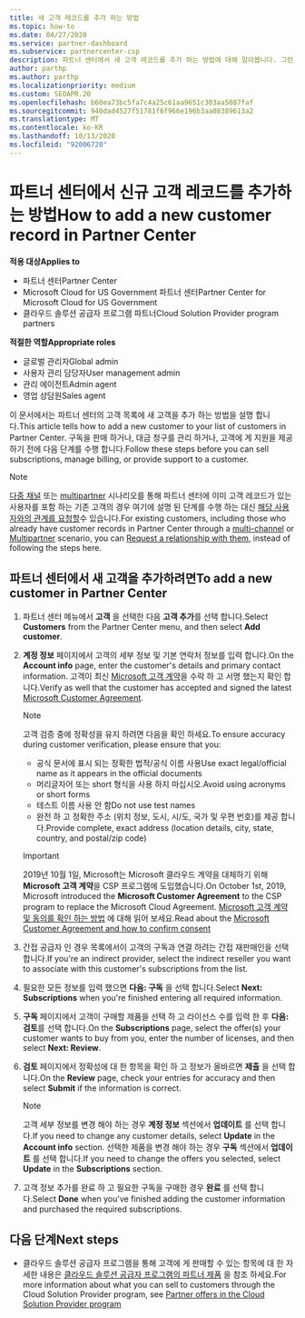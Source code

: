 ```yaml
---
title: 새 고객 레코드를 추가 하는 방법
ms.topic: how-to
ms.date: 04/27/2020
ms.service: partner-dashboard
ms.subservice: partnercenter-csp
description: 파트너 센터에서 새 고객 레코드를 추가 하는 방법에 대해 알아봅니다. 그런 다음 고객 구독을 판매 하거나, 대금 청구를 관리 하거나, 고객 지원 서비스를 제공할 수 있습니다.
author: parthp
ms.author: parthp
ms.localizationpriority: medium
ms.custom: SEOAPR.20
ms.openlocfilehash: b60ea73bc5fa7c4a25c61aa9651c303aa5087faf
ms.sourcegitcommit: 940dad4527f51781f6f966e196b3aa08389613a2
ms.translationtype: MT
ms.contentlocale: ko-KR
ms.lasthandoff: 10/13/2020
ms.locfileid: "92006720"
---
```

# <a name="how-to-add-a-new-customer-record-in-partner-center"></a><span data-ttu-id="a48f1-104">파트너 센터에서 신규 고객 레코드를 추가하는 방법</span><span class="sxs-lookup"><span data-stu-id="a48f1-104">How to add a new customer record in Partner Center</span></span>

<span data-ttu-id="a48f1-105">**적용 대상**</span><span class="sxs-lookup"><span data-stu-id="a48f1-105">**Applies to**</span></span>

- <span data-ttu-id="a48f1-106">파트너 센터</span><span class="sxs-lookup"><span data-stu-id="a48f1-106">Partner Center</span></span>
- <span data-ttu-id="a48f1-107">Microsoft Cloud for US Government 파트너 센터</span><span class="sxs-lookup"><span data-stu-id="a48f1-107">Partner Center for Microsoft Cloud for US Government</span></span>
- <span data-ttu-id="a48f1-108">클라우드 솔루션 공급자 프로그램 파트너</span><span class="sxs-lookup"><span data-stu-id="a48f1-108">Cloud Solution Provider program partners</span></span>

<span data-ttu-id="a48f1-109">**적절한 역할**</span><span class="sxs-lookup"><span data-stu-id="a48f1-109">**Appropriate roles**</span></span>

- <span data-ttu-id="a48f1-110">글로벌 관리자</span><span class="sxs-lookup"><span data-stu-id="a48f1-110">Global admin</span></span>
- <span data-ttu-id="a48f1-111">사용자 관리 담당자</span><span class="sxs-lookup"><span data-stu-id="a48f1-111">User management admin</span></span>
- <span data-ttu-id="a48f1-112">관리 에이전트</span><span class="sxs-lookup"><span data-stu-id="a48f1-112">Admin agent</span></span>
- <span data-ttu-id="a48f1-113">영업 상담원</span><span class="sxs-lookup"><span data-stu-id="a48f1-113">Sales agent</span></span>

<span data-ttu-id="a48f1-114">이 문서에서는 파트너 센터의 고객 목록에 새 고객을 추가 하는 방법을 설명 합니다.</span><span class="sxs-lookup"><span data-stu-id="a48f1-114">This article tells how to add a new customer to your list of customers in Partner Center.</span></span> <span data-ttu-id="a48f1-115">구독을 판매 하거나, 대금 청구를 관리 하거나, 고객에 게 지원을 제공 하기 전에 다음 단계를 수행 합니다.</span><span class="sxs-lookup"><span data-stu-id="a48f1-115">Follow these steps before you can sell subscriptions, manage billing, or provide support to a customer.</span></span>

>[!NOTE]
><span data-ttu-id="a48f1-116">[다중 채널](multichannel.md) 또는 [multipartner](multipartner.md) 시나리오를 통해 파트너 센터에 이미 고객 레코드가 있는 사용자를 포함 하는 기존 고객의 경우 여기에 설명 된 단계를 수행 하는 대신 [해당 사용자와의 관계를 요청할](request-a-relationship-with-a-customer.md)수 있습니다.</span><span class="sxs-lookup"><span data-stu-id="a48f1-116">For existing customers, including those who already have customer records in Partner Center through a [multi-channel](multichannel.md) or [Multipartner](multipartner.md) scenario, you can [Request a relationship with them](request-a-relationship-with-a-customer.md), instead of following the steps here.</span></span>

## <a name="to-add-a-new-customer-in-partner-center"></a><span data-ttu-id="a48f1-117">파트너 센터에서 새 고객을 추가하려면</span><span class="sxs-lookup"><span data-stu-id="a48f1-117">To add a new customer in Partner Center</span></span>

1. <span data-ttu-id="a48f1-118">파트너 센터 메뉴에서 **고객** 을 선택한 다음 **고객 추가**를 선택 합니다.</span><span class="sxs-lookup"><span data-stu-id="a48f1-118">Select **Customers** from the Partner Center menu, and then select **Add customer**.</span></span>

2. <span data-ttu-id="a48f1-119">**계정 정보** 페이지에서 고객의 세부 정보 및 기본 연락처 정보를 입력 합니다.</span><span class="sxs-lookup"><span data-stu-id="a48f1-119">On the **Account info** page, enter the customer's details and primary contact information.</span></span> <span data-ttu-id="a48f1-120">고객이 최신 [Microsoft 고객 계약](agreements.md)을 수락 하 고 서명 했는지 확인 합니다.</span><span class="sxs-lookup"><span data-stu-id="a48f1-120">Verify as well that the customer has accepted and signed the latest [Microsoft Customer Agreement](agreements.md).</span></span>

   >[!NOTE]
   >
   ><span data-ttu-id="a48f1-121">고객 검증 중에 정확성을 유지 하려면 다음을 확인 하세요.</span><span class="sxs-lookup"><span data-stu-id="a48f1-121">To ensure accuracy during customer verification, please ensure that you:</span></span>
   >
   >- <span data-ttu-id="a48f1-122">공식 문서에 표시 되는 정확한 법적/공식 이름 사용</span><span class="sxs-lookup"><span data-stu-id="a48f1-122">Use exact legal/official name as it appears in the official documents</span></span>
   >- <span data-ttu-id="a48f1-123">머리글자어 또는 short 형식을 사용 하지 마십시오.</span><span class="sxs-lookup"><span data-stu-id="a48f1-123">Avoid using acronyms or short forms</span></span>
   >- <span data-ttu-id="a48f1-124">테스트 이름 사용 안 함</span><span class="sxs-lookup"><span data-stu-id="a48f1-124">Do not use test names</span></span>
   >- <span data-ttu-id="a48f1-125">완전 하 고 정확한 주소 (위치 정보, 도시, 시/도, 국가 및 우편 번호)를 제공 합니다.</span><span class="sxs-lookup"><span data-stu-id="a48f1-125">Provide complete, exact address (location details, city, state, country, and postal/zip code)</span></span>

   >[!IMPORTANT]
   > <span data-ttu-id="a48f1-126">2019년 10월 1일, Microsoft는 Microsoft 클라우드 계약을 대체하기 위해 **Microsoft 고객 계약**을 CSP 프로그램에 도입했습니다.</span><span class="sxs-lookup"><span data-stu-id="a48f1-126">On October 1st, 2019, Microsoft introduced the **Microsoft Customer Agreement** to the CSP program to replace the Microsoft Cloud Agreement.</span></span> <span data-ttu-id="a48f1-127">[Microsoft 고객 계약 및 동의를 확인 하는 방법](confirm-customer-agreement.md) 에 대해 읽어 보세요.</span><span class="sxs-lookup"><span data-stu-id="a48f1-127">Read about the [Microsoft Customer Agreement and how to confirm consent](confirm-customer-agreement.md)</span></span>
  
3. <span data-ttu-id="a48f1-128">간접 공급자 인 경우 목록에서이 고객의 구독과 연결 하려는 간접 재판매인을 선택 합니다.</span><span class="sxs-lookup"><span data-stu-id="a48f1-128">If you're an indirect provider, select the indirect reseller you want to associate with this customer's subscriptions from the list.</span></span>

4. <span data-ttu-id="a48f1-129">필요한 모든 정보를 입력 했으면 **다음: 구독** 을 선택 합니다.</span><span class="sxs-lookup"><span data-stu-id="a48f1-129">Select **Next: Subscriptions** when you're finished entering all required information.</span></span>

5. <span data-ttu-id="a48f1-130">**구독** 페이지에서 고객이 구매할 제품을 선택 하 고 라이선스 수를 입력 한 후 **다음: 검토**를 선택 합니다.</span><span class="sxs-lookup"><span data-stu-id="a48f1-130">On the **Subscriptions** page, select the offer(s) your customer wants to buy from you, enter the number of licenses, and then select **Next: Review**.</span></span>

6. <span data-ttu-id="a48f1-131">**검토** 페이지에서 정확성에 대 한 항목을 확인 하 고 정보가 올바르면 **제출** 을 선택 합니다.</span><span class="sxs-lookup"><span data-stu-id="a48f1-131">On the **Review** page, check your entries for accuracy and then select **Submit** if the information is correct.</span></span>

   >[!NOTE]
   ><span data-ttu-id="a48f1-132">고객 세부 정보를 변경 해야 하는 경우 **계정 정보** 섹션에서 **업데이트** 를 선택 합니다.</span><span class="sxs-lookup"><span data-stu-id="a48f1-132">If you need to change any customer details, select **Update** in the **Account info** section.</span></span> <span data-ttu-id="a48f1-133">선택한 제품을 변경 해야 하는 경우 **구독** 섹션에서 **업데이트** 를 선택 합니다.</span><span class="sxs-lookup"><span data-stu-id="a48f1-133">If you need to change the offers you selected, select **Update** in the **Subscriptions** section.</span></span>

7. <span data-ttu-id="a48f1-134">고객 정보 추가를 완료 하 고 필요한 구독을 구매한 경우 **완료** 를 선택 합니다.</span><span class="sxs-lookup"><span data-stu-id="a48f1-134">Select **Done** when you've finished adding the customer information and purchased the required subscriptions.</span></span>

## <a name="next-steps"></a><span data-ttu-id="a48f1-135">다음 단계</span><span class="sxs-lookup"><span data-stu-id="a48f1-135">Next steps</span></span>

- <span data-ttu-id="a48f1-136">클라우드 솔루션 공급자 프로그램을 통해 고객에 게 판매할 수 있는 항목에 대 한 자세한 내용은 [클라우드 솔루션 공급자 프로그램의 파트너 제품](csp-offers.md) 을 참조 하세요.</span><span class="sxs-lookup"><span data-stu-id="a48f1-136">For more information about what you can sell to customers through the Cloud Solution Provider program, see [Partner offers in the Cloud Solution Provider program](csp-offers.md)</span></span>

